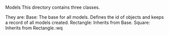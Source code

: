 Models
This directory  contains three classes. 

They are:
Base: The base for all models. Defines the id of objects and keeps a record of all models created.
Rectangle: Inherits from Base.
Square: Inherits from Rectangle.:wq
